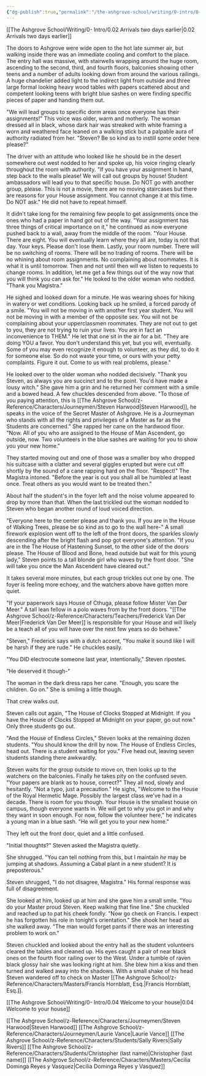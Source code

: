 ```yaml
---
{"dg-publish":true,"permalink":"/the-ashgrove-school/writing/0-intro/0-03-welcome/"}
---
```


[[The Ashgrove School/Writing/0- Intro/0.02 Arrivals two days earlier\|0.02 Arrivals two days earlier]]

The doors to Ashgrove were wide open to the hot late summer air, but walking inside there was an immediate cooling and comfort to the place. The entry hall was massive, with stairwells wrapping around the huge room, ascending to the second, third, and fourth floors, balconies showing other teens and a number of adults looking down from around the various railings. A huge chandelier added light to the indirect light from outside and three large formal looking heavy wood tables with papers scattered about and competent looking teens with bright blue sashes on were finding specific pieces of paper and handing them out. 

"We will lead groups to specific dorm areas once everyone has their assignments!" This voice was older, warm and motherly. The woman dressed all in black, whose dark hair was streaked with white framing a worn and weathered face leaned on a walking stick but a palpable aura of authority radiated from her. "Steven? Be so kind as to instill some order here please?"

The driver with an attitude who looked like he should be in the desert somewhere out west nodded to her and spoke up, his voice ringing clearly throughout the room with authority. "If you have your assignment in hand, step back to the walls please! We will call out groups by house! Student ambassadors will lead you to that specific house. Do NOT go with another group, please. This is not a movie, there are no moving staircases but there are reasons for your House assignment. You cannot change it at this time. Do NOT ask." He did not have to repeat himself. 

It didn't take long for the remaining few people to get assignments once the ones who had a paper in hand got out of the way.  "Your assignment has three things of critical importance on it," he continued as now everyone pushed back to a wall, away from the middle of the room. "Your House. There are eight. You will eventually learn where they all are, today is not that day. Your keys. Please don't lose them. Lastly, your room number. There will be no switching of rooms. There will be no trading of rooms. There will be no whining about room assignments. No complaining about roommates. It is what it is until tomorrow. Then and not until then will we listen to requests to change rooms. In addition, let me get a few things out of the way now that you will think you can ask for." He looked to the older woman who nodded. "Thank you Magistra."

He sighed and looked down for a minute. He was wearing shoes for hiking in watery or wet conditions. Looking back up he smiled, a forced parody of a smile. "You will not be moving in with another first year student. You will not be moving in with a member of the opposite sex. You will not be complaining about your upperclassmen roommates. They are not out to get to you, they are not trying to ruin your lives. You are in fact an inconvenience to THEM." He let that one sit in the air for a bit. "They are doing YOU a favor. You don't understand this yet, but you will, eventually. Some of you may even recognize it enough to volunteer, as they did, to do it for someone else. So do not waste your time, or ours with your petty complaints. Figure it out. Come to us with real problems, please." 

He looked over to the older woman who nodded decisively. "Thank you Steven, as always you are succinct and to the point. You'd have made a lousy witch." She gave him a grin and he returned her comment with a smile and a bowed head. A few chuckles descended from above. "To those of you paying attention, this is [[The Ashgrove School/z-Reference/Characters/Journeymen/Steven Harwood\|Steven Harwood]], he speaks in the voice of the Secret Master of Ashgrove. He is a Journeyman who stands with all the rights and privileges of a Master as far as the Students are concerned." She rapped her cane on the hardwood floor. "Now. All of you who are assigned to the House of Man Ascendent, go outside, now. Two volunteers in the blue sashes are waiting for you to show you your new home."

They started moving out and one of those was a smaller boy who dropped his suitcase with a clatter and several giggles erupted but were cut off shortly by the sound of a cane rapping hard on the floor. "Respect!" The Magistra intoned. "Before the year is out you shall all be humbled at least once. Treat others as you would want to be treated then."

About half the student's in the foyer left and the noise volume appeared to drop by more than that.  When the last trickled out the woman nodded to Steven who began another round of loud voiced direction. 

"Everyone here to the center please and thank you. If you are in the House of Walking Trees, please be so kind as to go to the wall here-" A small firework explosion went off to the left of the front doors, the sparkles slowly descending after the bright flash and pop got everyone's attention. "If you are in the The House of Hastening Sunset, to the other side of the doors please. The House of Blood and Bone, head outside but wait for this young lady," Steven points to a tall blonde girl who waves by the front door. "She will take you once the Man Ascendent have cleared out."

It takes several more minutes, but each group trickles out one by one. The foyer is feeling more echoey, and the watchers above have gotten more quiet. 

"If your paperwork says House of Cthuga, please follow Mister Van Der Meer." A tall lean fellow in a polo waves from by the front doors. "[[The Ashgrove School/z-Reference/Characters/Teachers/Frederick Van Der Meer\|Frederick Van Der Meer]] is responsible for your House and will likely be a teach all of you will have over the next few years so do behave."

"Steven," Frederick says with a dutch accent, "You make it sound like I will be harsh if they are rude." He chuckles easily. 

"You DID electrocute someone last year, intentionally," Steven ripostes.

"He deserved it though-" 

The woman in the dark dress raps her cane. "Enough, you scare the children. Go on." She is smiling a little though. 

That crew walks out. 

Steven calls out again, "The House of Clocks Stopped at Midnight. If you have the House of Clocks Stopped at Midnight on your paper, go out now." Only three students go out. 

"And the House of Endless Circles," Steven looks at the remaining dozen students. "You should know the drill by now. The House of Endless Circles, head out. There is a student waiting for you." Five head out, leaving seven students standing there awkwardly.

Steven waits for the group outside to move on, then looks up to the watchers on the balconies. Finally he takes pity on the confused seven. "Your papers are blank as to house, correct?" They all nod, slowly and hesitantly. "Not a typo, just a precaution." He sighs, "Welcome to the House of the Royal Hermetic Mage. Possibly the largest class we've had in a decade. There is room for you though. Your House is the smallest house on campus, though everyone wants in. We will get to why you got in and why they want in soon enough. For now, follow the volunteer here," he indicates a young man in a blue sash. "He will get you to your new home."

They left out the front door, quiet and a little confused.

"Initial thoughts?" Steven asked the Magistra quietly. 

She shrugged. "You can tell nothing from this, but I maintain *he* may be jumping at shadows. Assuming a Cabal plant in a new student? It is preposterous."

Steven shrugged, "I do not disagree, Magistra." His formal response was full of disagreement. 

She looked at him, looked up at him and she gave him a small smile. "You do your Master proud Steven. Keep walking that fine line." She chuckled and reached up to pat his cheek fondly. "Now go check on Francis. I expect he has forgotten his role in tonight's orientation." She shook her head as she walked away. "The man would forget pants if there was an interesting problem to work on."

Steven chuckled and looked about the entry hall as the student volunteers cleared the tables and cleaned up. His eyes caught a pair of near black ones on the fourth floor railing over to the West. Under a tumble of raven black glossy hair she was looking right at him. She blew him a kiss and then turned and walked away into the shadows. With a small shake of his head Steven wandered off to check on Master [[The Ashgrove School/z-Reference/Characters/Masters/Francis Hornblatt, Esq.\|Francis Hornblatt, Esq.]].

[[The Ashgrove School/Writing/0- Intro/0.04 Welcome to your house\|0.04 Welcome to your house]]

[[The Ashgrove School/z-Reference/Characters/Journeymen/Steven Harwood\|Steven Harwood]]
[[The Ashgrove School/z-Reference/Characters/Journeymen/Laurie Vance\|Laurie Vance]]
[[The Ashgrove School/z-Reference/Characters/Students/Sally Rivers\|Sally Rivers]]
[[The Ashgrove School/z-Reference/Characters/Students/Christopher (last name)\|Christopher (last name)]]
[[The Ashgrove School/z-Reference/Characters/Masters/Cecilia Dominga Reyes y Vasquez\|Cecilia Dominga Reyes y Vasquez]]

